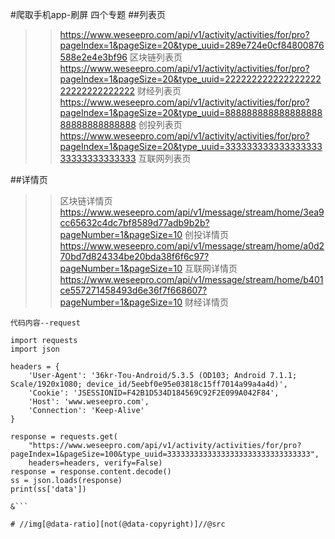 #爬取手机app-刷屏    四个专题
##列表页
>> https://www.weseepro.com/api/v1/activity/activities/for/pro?pageIndex=1&pageSize=20&type_uuid=289e724e0cf84800876588e2e4e3bf96   区块链列表页
>> https://www.weseepro.com/api/v1/activity/activities/for/pro?pageIndex=1&pageSize=20&type_uuid=22222222222222222222222222222222   财经列表页
>> https://www.weseepro.com/api/v1/activity/activities/for/pro?pageIndex=1&pageSize=20&type_uuid=88888888888888888888888888888888   创投列表页
>> https://www.weseepro.com/api/v1/activity/activities/for/pro?pageIndex=1&pageSize=20&type_uuid=33333333333333333333333333333333  互联网列表页

##详情页
>>    区块链详情页
>> https://www.weseepro.com/api/v1/message/stream/home/3ea9cc65632c4dc7bf8589d77adb9b2b?pageNumber=1&pageSize=10     创投详情页
>> https://www.weseepro.com/api/v1/message/stream/home/a0d270bd7d824334be20bda38f6f6c97?pageNumber=1&pageSize=10     互联网详情页
>> https://www.weseepro.com/api/v1/message/stream/home/b401ce557271458493d6e36f7f668607?pageNumber=1&pageSize=10     财经详情页


  `代码内容--request`

```flow
import requests
import json

headers = {
    'User-Agent': '36kr-Tou-Android/5.3.5 (OD103; Android 7.1.1; Scale/1920x1080; device_id/5eebf0e95e03818c15ff7014a99a4a4d)',
    'Cookie': 'JSESSIONID=F42B1D534D184569C92F2E099A042F84',
    'Host': 'www.weseepro.com',
    'Connection': 'Keep-Alive'
}

response = requests.get(
    "https://www.weseepro.com/api/v1/activity/activities/for/pro?pageIndex=1&pageSize=100&type_uuid=33333333333333333333333333333333",
    headers=headers, verify=False)
response = response.content.decode()
ss = json.loads(response)
print(ss['data'])

&```

# //img[@data-ratio][not(@data-copyright)]//@src

